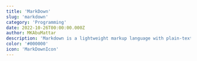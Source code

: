 ```yaml
---
title: 'MarkDown'
slug: 'markdown'
category: 'Programming'
date: 2022-10-26T00:00:00.000Z
author: MKAbuMattar
description: 'Markdown is a lightweight markup language with plain-text-formatting syntax. Its design allows it to be converted to many output formats, but the original tool by the same name only supports HTML.'
color: '#000000'
icon: 'MarkDownIcon'
---
```

